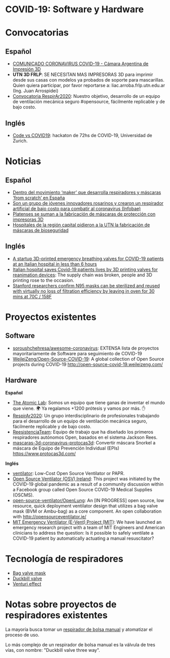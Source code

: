 # COVID-19: Software y Hardware

# Convocatorias

## Español

- [COMUNICADO CORONAVIRUS COVID-19 - Cámara Argentina de Impresión 3D](https://www.camar3d.org/comunicado-coronavirus-covid-19/)
- **UTN 3D FRLP**: SE NECESITAN MAS IMPRESORAS 3D para imprimir desde sus casas con modelos ya probados de soporte para mascarillas. Quien quiera participar, por favor reportarse a: liac.arroba.frlp.utn.edu.ar (Ing. Juan Arrospidei)
- [Convocatoria RespirAr2020](https://twitter.com/RespirAr2020/status/1241410245345378307): Nuestro objetivo, desarrollo de un equipo de ventilación mecánica seguro #opensource, fácilmente replicable y de bajo costo.

## Inglés

- [Code vs COVID19](https://www.codevscovid19.org): hackaton de 72hs de COVID-19, Universidad de Zurich.

# Noticias

## Español

- [Dentro del movimiento ‘maker’ que desarrolla respiradores y máscaras ‘from scratch’ en España](https://hipertextual.com/2020/03/movimiento-maker-respiradores-mascaras-espana-covid)
- [Son un grupo de jóvenes innovadores rosarinos y crearon un respirador artificial de bajo costo para combatir al coronavirus (Infobae)](https://www.infobae.com/sociedad/2020/03/22/son-un-grupo-de-jovenes-innovadores-rosarinos-y-crearon-un-respirador-artificial-de-bajo-costo-para-combatir-al-coronavirus/)
- [Platenses se suman a la fabricación de máscaras de protección con impresoras 3D](https://www.0221.com.ar/nota/2020-3-23-14-22-0-la-plata-se-suma-a-la-fabricacion-de-mascaras-de-proteccion-con-impresoras-3d)
- [Hospitales de la región capital pidieron a la UTN la fabricación de máscaras de bioseguridad](http://www.aninoticias.com/node/6262)

## Inglés

- [A startup 3D-printed emergency breathing valves for COVID-19 patients at an Italian hospital in less than 6 hours](https://www.businessinsider.com/coronavirus-italian-hospital-3d-printed-breathing-valves-covid-19-patients-2020-3)
- [Italian hospital saves Covid-19 patients lives by 3D printing valves for reanimation devices](https://www.3dprintingmedia.network/covid-19-3d-printed-valve-for-reanimation-device/): The supply chain was broken, people and 3D printing rose to the occasion.
- [Stanford researchers confirm N95 masks can be sterilized and reused with virtually no loss of filtration efficiency by leaving in oven for 30 mins at 70C / 158F](https://www.reddit.com/r/COVID19/comments/fo0rpe/stanford_researchers_confirm_n95_masks_can_be/)

# Proyectos existentes

## Software

- [soroushchehresa/awesome-coronavirus](https://github.com/soroushchehresa/awesome-coronavirus): EXTENSA lista de proyectos mayoritariamente de Software para seguimiento de COVID-19
- [WeileiZeng/Open-Source-COVID-19](https://github.com/WeileiZeng/Open-Source-COVID-19): A global collection of Open Source projects during COVID-19 http://open-source-covid-19.weileizeng.com/

## Hardware

**Español**

- [The Atomic Lab](https://twitter.com/theatomiclab): Somos un equipo que tiene ganas de inventar el mundo que viene. 🌍 Ya regalamos +1200 prótesis y vamos por más. ✋
- [RespirAr2020](https://twitter.com/respirar2020): Un grupo interdisciplinario de profesionales trabajando para el desarrollo de un equipo de ventilación mecánica seguro, fácilmente replicable y de bajo costo.
- [ReesistenciaTeam](https://twitter.com/ReesistenciaT): Equipo de trabajo que ha diseñado los primeros respiradores autónomos Open, basados en el sistema Jackson Rees.
- [mascaras-3d-coronavirus-protocas3d](https://github.com/Vidasoft-app/mascaras-3d-coronavirus-protocas3d): Convertir máscara Snorkel a máscara de Equipo de Prevención Individual (EPIs) https://www.protocas3d.com/

**Inglés**

- [ventilator](https://github.com/jcl5m1/ventilator): Low-Cost Open Source Ventilator or PAPR.
- [Open Source Ventilator (OSV) Ireland](https://opensourceventilator.ie/): This project was initiated by the COVID-19 global pandemic as a result of a community discussion within a Facebook group called Open Source COVID-19 Medical Supplies (OSCMS).
- [open-source-ventilator/OpenLung](https://gitlab.com/open-source-ventilator/OpenLung): An [IN PROGRESS] open source, low resource, quick deployment ventilator design that utilizes a bag valve mask (BVM or Ambu-bag) as a core component. An open collaboration with http://opensourceventilator.ie/
- [MIT Emergency Ventilator (E-Vent) Project (MIT)](https://e-vent.mit.edu/): We have launched an emergency research project with a team of MIT Engineers and American clinicians to address the question: Is it possible to safely ventilate a COVID-19 patient by automatically actuating a manual resuscitator?

# Tecnología de respiradores

- [Bag valve mask](https://en.wikipedia.org/wiki/Bag_valve_mask)
- [Duckbill valve](https://en.wikipedia.org/wiki/Duckbill_valve)
- [Venturi effect](https://en.wikipedia.org/wiki/Venturi_effect)

# Notas sobre proyectos de respiradores existentes

La mayoría busca tomar un [respirador de bolsa manual](https://en.wikipedia.org/wiki/Bag_valve_mask) y atomatizar el proceso de uso. 

Lo más complejo de un respirador de bolsa manual es la válvula de tres vías, con nombre: "Duckbill valve three way".


